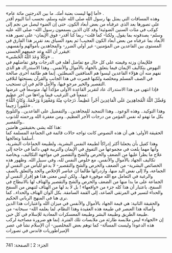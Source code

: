 ------------------------------------------------------------------------

«أما إنها ليست بعتبة أمك. ما بين الدرجتين مائة عام» .  
وهذه المسافات التي يمثل بها رسول الله صلى الله عليه وسلم، نحسب أننا
اليوم أقدر على تصورها بعد الذي عرفناه من بعض أبعاد الكون. حتى إن الضوء
ليصل من نجم إلى كوكب في مئات السنين الضوئية! وقد كان الذين يسمعون رسول
الله- صلى الله عليه وسلم- يصدقونه بما يقول. ولكنا- كما قلت- ربما كنا
أقدر- فوق الإيمان- على تصور هذه الأبعاد بما عرفناه من بعض أبعاد الكون
العجيب! ثم يعود السياق بعد تقرير هذا الفارق في المستوى بين القاعدين من
المؤمنين- غير أولي الضرر- والمجاهدين بأموالهم وأنفسهم، فيقرر أن الله وعد
جميعهم الحسنى:  
«وَكُلًّا وَعَدَ اللَّهُ الْحُسْنى» ..  
فللإيمان وزنه وقيمته على كل حال مع تفاضل أهله في الدرجات وفق تفاضلهم في
النهوض بتكاليف الإيمان فيما يتعلق بالجهاد بالأموال والأنفس.. وهذا
الاستدراك هو الذي نفهم منه أن هؤلاء القاعدين ليسوا هم المنافقين
المبطئين. إنما هم طائفة أخرى صالحة في الصف المسلم ومخلصة ولكنها قصرت في
هذا الجانب والقرآن يستحثها لتلافي التقصير والخير مرجو فيها، والأمل قائم
في أن تستجيب.  
فإذا انتهى من هذا الاستدراك عاد لتقرير القاعدة الأولى مؤكداً لها، متوسعاً
في عرضها ممعناً في الترغيب فيما وراءها من أجر عظيم:  
«وَفَضَّلَ اللَّهُ الْمُجاهِدِينَ عَلَى الْقاعِدِينَ أَجْراً عَظِيماً. دَرَجاتٍ مِنْهُ وَمَغْفِرَةً وَرَحْمَةً.
وَكانَ اللَّهُ غَفُوراً رَحِيماً» .  
وهذا التوكيد.. وهذه الوعود.. وهذا التمجيد للمجاهدين.. والتفضيل على
القاعدين.. والتلويح بكل ما تهفو له نفس المؤمن من درجات الأجر العظيم..
ومن مغفرة الله ورحمته للذنوب والتقصير..  
هذا كله يشي بحقيقتين هامتين:  
الحقيقة الأولى: هي أن هذه النصوص كانت تواجه حالات قائمة في الجماعة
المسلمة كما أسلفنا وتعالجها.  
وهذا كفيل بأن يجعلنا أكثر إدراكاً لطبيعة النفس البشرية، ولطبيعة الجماعات
البشرية، وأنها مهما بلغت في مجموعها من التفوق في الإيمان والتربية فهي
دائماً في حاجة إلى علاج ما يطرأ عليها من الضعف والحرص والشح والتقصير في
مواجهة التكاليف، وبخاصة تكاليف الجهاد بالأموال والأنفس، مع خلوص النفس
لله، وفي سبيل الله. وظهور هذه الخصائص البشرية- من الضعف والحرص والشح
والتقصير- لا يدعو لليأس من النفس أو الجماعة، ولا إلى نفض اليد منها،
وازدرائها طالما أن عناصر الإخلاص والجد والتعلق بالصف والرغبة في التعامل
مع الله موفورة فيها.. ولكن ليس معنى هذا هو إقرار النفس أو الجماعة على ما
بدا منها من الضعف والحرص والشح والتقصير والهتاف لها بالانبطاح في السفح،
باعتبار أن هذا كله جزء من «واقعها» ! بل لا بد لها من الهتاف لتنهض من
السفح والحداء لتسير في المرتقى الصاعد، إلى القمة السامقة. بكل ألوان
الهتاف والحداء.. كما نرى هنا في المنهج الرباني الحكيم.  
والحقيقة الثانية: هي قيمة الجهاد بالأموال والأنفس في ميزان الله
واعتبارات هذا الدين وأصالة هذا العنصر في طبيعة هذه العقيدة وهذا النظام.
لما يعلمه الله- سبحانه- من طبيعة الطريق وطبيعة البشر وطبيعة المعسكرات
المعادية للإسلام في كل حين.  
إن «الجهاد» ليس ملابسة طارئة من ملابسات تلك الفترة. إنما هو ضرورة مصاحبة
لركب هذه الدعوة! وليست المسألة- كما توهم بعض المخلصين- أن الإسلام نشأ في
عصر الإمبراطوريات فاندس في تصورات

------------------------------------------------------------------------

الجزء: 2 ¦ الصفحة: 741
